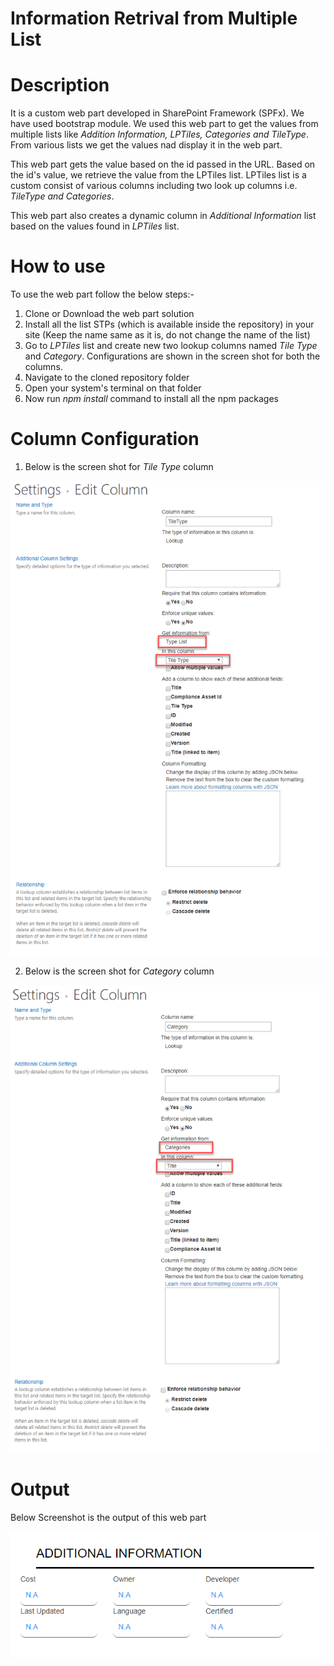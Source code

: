 # Information Retrival from Multiple List
# Description
It is a custom web part developed in SharePoint Framework (SPFx). We have used bootstrap module. We used this web part to get the values from multiple lists like *Addition Information, LPTiles, Categories and TileType*. From various lists we get the values nad display it in the web part.

This web part gets the value based on the id passed in the URL. Based on the id's value, we retrieve the value from the LPTiles list. LPTiles list is a custom consist of various columns including two look up columns i.e. *TileType and Categories*.

This web part also creates a dynamic column in *Additional Information* list based on the values found in *LPTiles* list.

# How to use
To use the web part follow the below steps:-
1) Clone or Download the web part solution
2) Install all the list STPs (which is available inside the repository) in your site (Keep the name same as it is, do not change the name of the list)
3) Go to *LPTiles* list and create new two lookup columns named *Tile Type* and *Category*. Configurations are shown in the screen shot for both the columns.
4) Navigate to the cloned repository folder
5) Open your system's terminal on that folder
6) Now run *npm install* command to install all the npm packages

# Column Configuration

1) Below is the screen shot for *Tile Type* column

![Image of Yaktocat](https://github.com/mindlabco/Information-Retrival-from-Multiple-List/blob/master/Tile-Type-Config.png)

2) Below is the screen shot for *Category* column

![Image of Yaktocat](https://github.com/mindlabco/Information-Retrival-from-Multiple-List/blob/master/Category-config.png)

# Output

Below Screenshot is the output of this web part

![Image of Yaktocat](https://github.com/mindlabco/Information-Retrival-from-Multiple-List/blob/master/Information-Retrival.png)
